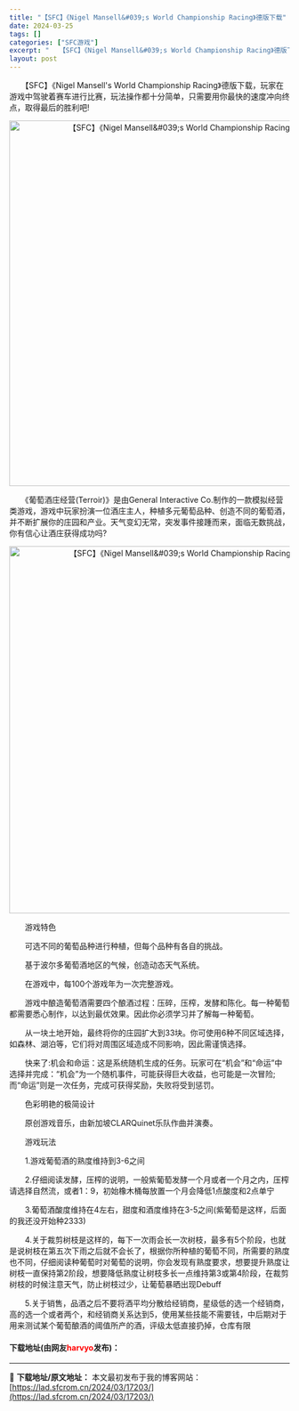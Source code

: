 ```yaml
---
title: "【SFC】《Nigel Mansell&#039;s World Championship Racing》德版下载"
date: 2024-03-25
tags: []
categories: ["SFC游戏"]
excerpt: "　　【SFC】《Nigel Mansell&#039;s World Championship Racing》德版下载，玩家在游戏中驾驶着赛车进行比赛，玩法操作都十分简单，只需要用你最快的速度冲向终点，取得最后的胜利吧! 　　《葡萄酒庄经营(Terroir)》是由General Interactive&hellip;"
layout: post
---
```


 <p>　　【SFC】《Nigel Mansell&#39;s World Championship Racing》德版下载，玩家在游戏中驾驶着赛车进行比赛，玩法操作都十分简单，只需要用你最快的速度冲向终点，取得最后的胜利吧!</p> <p align="center"><img align="" border="0" src="https://lad.sfcrom.cn/wp-content/uploads/2024/03/20240325_6600c6ef05caf.png" width="657" alt="【SFC】《Nigel Mansell&amp;#039;s World Championship Racing》德版下载" /></p> <p>　　《葡萄酒庄经营(Terroir)》是由General Interactive Co.制作的一款模拟经营类游戏，游戏中玩家扮演一位酒庄主人，种植多元葡萄品种、创造不同的葡萄酒，并不断扩展你的庄园和产业。天气变幻无常，突发事件接踵而来，面临无数挑战，你有信心让酒庄获得成功吗?</p> <p align="center"><img align="" border="0" src="https://lad.sfcrom.cn/wp-content/uploads/2024/03/20240325_6600c6f02f7dc.png" width="660" alt="【SFC】《Nigel Mansell&amp;#039;s World Championship Racing》德版下载" /></p> <p>　　游戏特色</p> <p>　　可选不同的葡萄品种进行种植，但每个品种有各自的挑战。</p> <p>　　基于波尔多葡萄酒地区的气候，创造动态天气系统。</p> <p>　　在游戏中，每100个游戏年为一次完整游戏。</p> <p>　　游戏中酿造葡萄酒需要四个酿酒过程：压碎，压榨，发酵和陈化。每一种葡萄都需要悉心制作，以达到最优效果。因此你必须学习并了解每一种葡萄。</p> <p>　　从一块土地开始，最终将你的庄园扩大到33块。你可使用6种不同区域选择，如森林、湖泊等，它们将对周围区域造成不同影响，因此需谨慎选择。</p> <p>　　快来了:机会和命运：这是系统随机生成的任务。玩家可在&ldquo;机会&rdquo;和&ldquo;命运&rdquo;中选择并完成：&ldquo;机会&rdquo;为一个随机事件，可能获得巨大收益，也可能是一次冒险;而&ldquo;命运&rdquo;则是一次任务，完成可获得奖励，失败将受到惩罚。</p> <p>　　色彩明艳的极简设计</p> <p>　　原创游戏音乐，由新加坡CLARQuinet乐队作曲并演奏。</p> <p>　　游戏玩法</p> <p>　　1.游戏葡萄酒的熟度维持到3-6之间</p> <p>　　2.仔细阅读发酵，压榨的说明，一般紫葡萄发酵一个月或者一个月之内，压榨请选择自然流，或者1：9，初始橡木桶每放置一个月会降低1点酸度和2点单宁</p> <p>　　3.葡萄酒酸度维持在4左右，甜度和酒度维持在3-5之间(紫葡萄是这样，后面的我还没开始种2333)</p> <p>　　4.关于裁剪树枝是这样的，每下一次雨会长一次树枝，最多有5个阶段，也就是说树枝在第五次下雨之后就不会长了，根据你所种植的葡萄不同，所需要的熟度也不同，仔细阅读种葡萄时对葡萄的说明，你会发现有熟度要求，想要提升熟度让树枝一直保持第2阶段，想要降低熟度让树枝多长一点维持第3或第4阶段，在裁剪树枝的时候注意天气，防止树枝过少，让葡萄暴晒出现Debuff</p> <p>　　5.关于销售，品酒之后不要将酒平均分散给经销商，星级低的选一个经销商，高的选一个或者两个，和经销商关系达到5，使用某些技能不需要钱，中后期对于用来测试某个葡萄酿酒的阈值所产的酒，评级太低直接扔掉，仓库有限</p> <p><h4>下载地址(由网友<font color="red">harvyo</font>发布)：</h4></p> 

---
📖 **下载地址/原文地址：** 本文最初发布于我的博客网站：[https://lad.sfcrom.cn/2024/03/17203/](https://lad.sfcrom.cn/2024/03/17203/)
